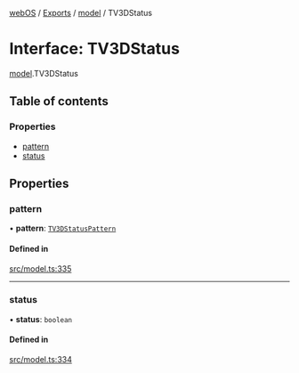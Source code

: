 [webOS](../README.md) / [Exports](../modules.md) / [model](../modules/model.md) / TV3DStatus

# Interface: TV3DStatus

[model](../modules/model.md).TV3DStatus

## Table of contents

### Properties

- [pattern](model.TV3DStatus.md#pattern)
- [status](model.TV3DStatus.md#status)

## Properties

### pattern

• **pattern**: [`TV3DStatusPattern`](../enums/model.TV3DStatusPattern.md)

#### Defined in

[src/model.ts:335](https://github.com/Dabolus/webos-tv/blob/7abb5c9/src/model.ts#L335)

___

### status

• **status**: `boolean`

#### Defined in

[src/model.ts:334](https://github.com/Dabolus/webos-tv/blob/7abb5c9/src/model.ts#L334)
